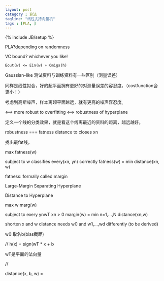 ```yaml
---
layout: post
category : 算法
tagline: "线性支持向量机"
tags : [PLA, ]
---
```

{% include JB/setup %}

PLA?depending on randomness

VC bound? whichever you like!

	Eout(w) <= Ein(w) + Omiga(h)

Gaussian-like
测试资料与训练资料有一些区别（测量误差）

同样是线性拟合，好的超平面拥有更好的对测量误差的容忍度。（costfunction会更小！）

考虑到高斯噪声，样本离超平面越远，就有更高的噪声容忍度。

<==> more robust to overfitting 
<==> robustness of hyperplane

定义一个线的分类效果，就是看这个线离最近的资料的距离，越远越好。

robustness === fatness distance to closes xn

找出最fat线。


max fatness(w)

subject to  w classifies every(xn, yn) correctly
			fatness(w) = min distance(xn, w)


fatness: formally called margin

Large-Margin Separating Hyperplane


Distance to Hyperplane

max w marg(w)

subject to     		exery ynwT xn > 0
					margin(w) = min n=1,...,N distance(xn,w)

shorten x and w
distance needs w0 and w1,...,wd differently (to be derived)

w0 取名b(bias截距)

//
h(x) = sign(wT * x + b

wT是平面的法向量

//

distance(x, b, w) = 